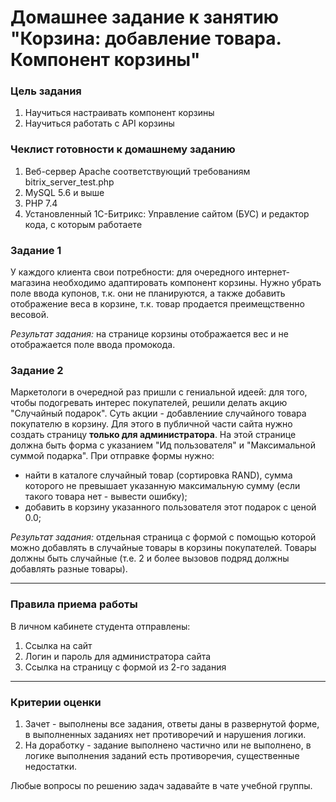 # Домашнее задание к занятию "Корзина: добавление товара. Компонент корзины"

### Цель задания

1. Научиться настраивать компонент корзины
2. Научиться работать с API корзины

### Чеклист готовности к домашнему заданию

1. Веб-сервер Apache соответствующий требованиям bitrix_server_test.php
2. MySQL 5.6 и выше
3. PHP 7.4
4. Установленный 1С-Битрикс: Управление сайтом (БУС) и редактор кода, с которым работаете

### Задание 1

У каждого клиента свои потребности: для очередного интернет-магазина необходимо адаптировать компонент корзины.
Нужно убрать поле ввода купонов, т.к. они не планируются, а также добавить отображение веса в корзине, т.к. товар продается преимещственно весовой.

*Результат задания:* на странице корзины отображается вес и не отображается поле ввода промокода.

### Задание 2

Маркетологи в очередной раз пришли с гениальной идеей: для того, чтобы подогревать интерес покупателей, решили делать акцию "Случайный подарок". Суть акции - добавлениие случайного товара покупателю в корзину.
Для этого в публичной части сайта нужно создать страницу **только для администратора**.
На этой странице должна быть форма с указанием "Ид пользователя" и "Максимальной суммой подарка".
При отправке формы нужно:
- найти в каталоге случайный товар (сортировка RAND), сумма которого не превышает указанную максимальную сумму (если такого товара нет - вывести ошибку);
- добавить в корзину указанного пользователя этот подарок с ценой 0.0;

*Результат задания:* отдельная страница с формой с помощью которой можно добавлять в случайные товары в корзины покупателей. Товары должны быть случайные (т.е. 2 и более вызовов подряд должны добавлять разные товары).

------

### Правила приема работы

В личном кабинете студента отправлены:
1.  Ссылка на сайт
2.  Логин и пароль для администратора сайта
3.  Ссылка на страницу с формой из 2-го задания

------

### Критерии оценки

1. Зачет - выполнены все задания, ответы даны в развернутой форме, в выполненных заданиях нет противоречий и нарушения логики. 
2. На доработку - задание выполнено частично или не выполнено, в логике выполнения заданий есть противоречия, существенные недостатки.

Любые вопросы по решению задач задавайте в чате учебной группы.



